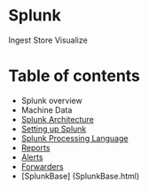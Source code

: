 # Splunk
Ingest
Store
Visualize
# Table of contents
- Splunk overview
- Machine Data
- [Splunk Architecture](Architecture.html)
- [Setting up Splunk](Setup.html)
- [Splunk Processing Language](spl.html)
- [Reports](Reports.html)
- [Alerts](Alerts.html)
- [Forwarders](Forwarders.html)
- [SplunkBase] (SplunkBase.html)
